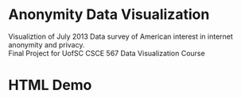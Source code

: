 # Anonymity Data Visualization
Visualiztion of July 2013 Data survey of American interest in internet anonymity and privacy.   
Final Project for UofSC CSCE 567 Data Visualization Course

# HTML Demo
